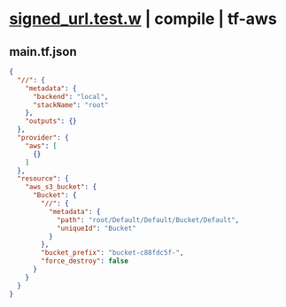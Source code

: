 # [signed_url.test.w](../../../../../../examples/tests/sdk_tests/bucket/signed_url.test.w) | compile | tf-aws

## main.tf.json
```json
{
  "//": {
    "metadata": {
      "backend": "local",
      "stackName": "root"
    },
    "outputs": {}
  },
  "provider": {
    "aws": [
      {}
    ]
  },
  "resource": {
    "aws_s3_bucket": {
      "Bucket": {
        "//": {
          "metadata": {
            "path": "root/Default/Default/Bucket/Default",
            "uniqueId": "Bucket"
          }
        },
        "bucket_prefix": "bucket-c88fdc5f-",
        "force_destroy": false
      }
    }
  }
}
```

